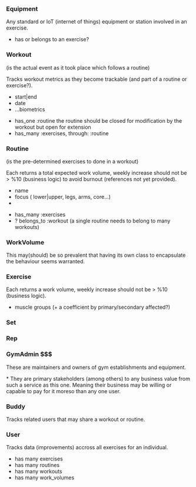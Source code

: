 ### Equipment

Any standard or IoT (internet of things) equipment or station involved in an exercise.

- has or belongs to an exercise?


### Workout

(is the actual event as it took place which follows a routine)

Tracks workout metrics as they become trackable (and part of a routine or exercise?).

+ start|end
+ date
+ ...biometrics

- has_one :routine
	the routine should be closed for modification by the workout
	but open for extension
- has_many :exercises, through: :routine


### Routine

(is the pre-determined exercises to done in a workout)

Each returns a total expected work volume,
weekly increase should not be > %10 (business logic) to avoid burnout (references not yet provided).

+ name
+ focus ( lower|upper, legs, arms, core...)
+ 

- has_many :exercises
- ? belongs_to :workout
	(a single routine needs to belong to many workouts)


### WorkVolume

This may(should) be so prevalent that having its own class to encapsulate the behaviour seems warranted.


### Exercise

Each returns a work volume,
weekly increase should not be > %10 (business logic).

- muscle groups (+ a coefficient by primary/secondary affected?)


### Set


### Rep


### GymAdmin $$$

These are maintainers and owners of gym establishments and equipment.

\* They are primary stakeholders (among others) to any business value from such a service as this one.
Meaning their business may be willing or capable to pay for it moreso than any one user.


### Buddy

Tracks related users that may share a workout or routine.


### User

Tracks data (improvements) accross all exercises for an individual.

- has many exercises
- has many routines
- has many workouts
- has many work_volumes
